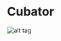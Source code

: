 # Cubator 
![alt tag](https://raw.githubusercontent.com/Moulino/Cubator/master/screenshots/cubator1.jpg)